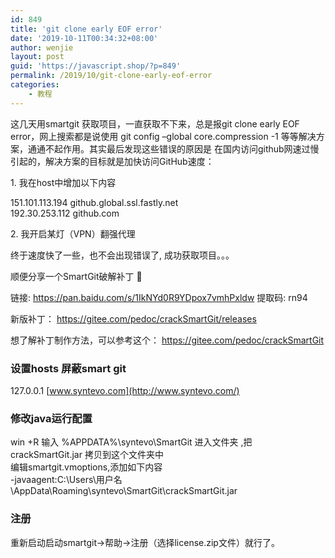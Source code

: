 ```yaml
---
id: 849
title: 'git clone early EOF error'
date: '2019-10-11T00:34:32+08:00'
author: wenjie
layout: post
guid: 'https://javascript.shop/?p=849'
permalink: /2019/10/git-clone-early-eof-error
categories:
    - 教程
---
```


这几天用smartgit 获取项目，一直获取不下来，总是报git clone early EOF error，网上搜索都是说使用 git config –global core.compression -1 等等解决方案，通通不起作用。其实最后发现这些错误的原因是 在国内访问github网速过慢引起的，解决方案的目标就是加快访问GitHub速度：

1\. 我在host中增加以下内容

151.101.113.194 github.global.ssl.fastly.net  
192.30.253.112 github.com

2\. 我开启某灯（VPN）翻强代理

 终于速度快了一些，也不会出现错误了, 成功获取项目。。。

顺便分享一个SmartGit破解补丁 🙂

链接: https://pan.baidu.com/s/1IkNYd0R9YDpox7vmhPxldw 提取码: rn94

新版补丁： <https://gitee.com/pedoc/crackSmartGit/releases>

想了解补丁制作方法，可以参考这个： <https://gitee.com/pedoc/crackSmartGit>

### 设置hosts 屏蔽smart git

127.0.0.1 [www.syntevo.com](http://www.syntevo.com/)

### 修改java运行配置

win +R 输入 %APPDATA%\\syntevo\\SmartGit 进入文件夹 ,把 crackSmartGit.jar 拷贝到这个文件夹中  
编辑smartgit.vmoptions,添加如下内容  
-javaagent:C:\\Users\\用户名\\AppData\\Roaming\\syntevo\\SmartGit\\crackSmartGit.jar

### 注册

重新启动启动smartgit-&gt;帮助-&gt;注册（选择license.zip文件）就行了。
